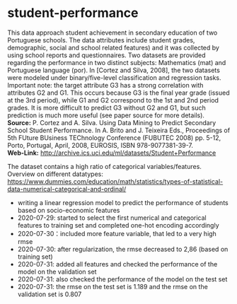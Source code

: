 # student-performance
This data approach student achievement in secondary education of two Portuguese schools. The data attributes include student grades, demographic, social and school related features) and it was collected by using school reports and questionnaires. Two datasets are provided regarding the performance in two distinct subjects: Mathematics (mat) and Portuguese language (por). In [Cortez and Silva, 2008], the two datasets were modeled under binary/five-level classification and regression tasks. Important note: the target attribute G3 has a strong correlation with attributes G2 and G1. This occurs because G3 is the final year grade (issued at the 3rd period), while G1 and G2 correspond to the 1st and 2nd period grades. It is more difficult to predict G3 without G2 and G1, but such prediction is much more useful (see paper source for more details). 
<br>
<b>Source:</b> P. Cortez and A. Silva. Using Data Mining to Predict Secondary School Student Performance. In A. Brito and J. Teixeira Eds., Proceedings of 5th FUture BUsiness TEChnology Conference (FUBUTEC 2008) pp. 5-12, Porto, Portugal, April, 2008, EUROSIS, ISBN 978-9077381-39-7.<br>
<b>Web-Link:</b> http://archive.ics.uci.edu/ml/datasets/Student+Performance

The dataset contains a high ratio of categorical variables/features. Overview on different datatypes:<br>
https://www.dummies.com/education/math/statistics/types-of-statistical-data-numerical-categorical-and-ordinal/

* writing a linear regression model to predict the performance of students based on socio-economic features
* 2020-07-29: started to select the first numerical and categorical features to training set and completed one-hot encoding accordingly
* 2020-07-30：included more feature variable, that led to a very high rmse
* 2020-07-30: after regularization, the rmse decreased to 2,86 (based on training set)
* 2020-07-31: added all features and checked the performance of the model on the validation set
* 2020-07-31: also checked the performance of the model on the test set
* 2020-07-31: the rmse on the test set is 1.189 and the rmse on the validation set is 0.807 
